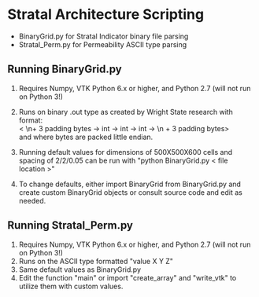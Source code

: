 
# Stratal Architecture Scripting

* BinaryGrid.py for Stratal Indicator binary file parsing
* Stratal_Perm.py for Permeability ASCII type parsing 


## Running BinaryGrid.py
1. Requires Numpy, VTK Python 6.x or higher, and Python 2.7 (will not run on Python 3!)

2. Runs on binary .out type as created by Wright State research with format:  
   < \n+ 3 padding bytes -> int -> int -> int -> \n + 3 padding bytes>               
    and where bytes are packed little endian.
    
3. Running default values for dimensions of 500X500X600 cells and spacing of 2/2/0.05 can be run with "python BinaryGrid.py < file location >"
4. To change defaults, either import BinaryGrid from BinaryGrid.py and create custom BinaryGrid objects or consult source code and edit as needed.


## Running Stratal_Perm.py
1. Requires Numpy, VTK Python 6.x or higher, and Python 2.7 (will not run on Python 3!)
2. Runs on the ASCII type formatted "value X Y Z"
3. Same default values as BinaryGrid.py
4. Edit the function "main" or import "create_array" and "write_vtk" to utilize them with custom values.

